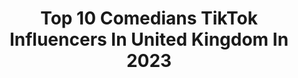 ---
title: Top 10 Comedians TikTok Influencers In United Kingdom In 2023
description: >-
  Find top comedians TikTok influencers in United Kingdom in 2023. Most popular hashtags: #fyp #foryou #comedy #ukcomedy.
platform: TikTok
hits: 80
text_top: Analyze the top-rated TikTok profiles on inBeat.
text_bottom: Our database holds 80 TikTok influencers like this in United Kingdom for you to contact.
profiles:
  - username: "thebenlangleyshow"
    fullname: >-
      TheBenLangleyShow
    bio: >-
      BGT Misheard Lyric Comedian. CBeebies Treasure Champs Hippodrome Circus Comic
    location: "United Kingdom"
    followers: 28700
    engagement: 2370
    commentsToLikes: 0.037122
    id: ckdhnyucp0s940j23aovz3h8h
    verified: false
    hashtags: "#bgt, #thebenlangleyshow, #fyp, #backforgood"
  - username: "amberdoigthorne"
    fullname: >-
      Amber Doig-Thorne
    bio: >-
      🎬Actor/Comedian🤪 Email: Amber@AmberDoigThorne.com 3 Million Combined Followers
    location: "United Kingdom"
    followers: 288600
    engagement: 762
    commentsToLikes: 0.038392
    id: ck8ndr8hfk9580j78qxu5m24u
    verified: true
    hashtags: "#acting, #london, #actress, #comedy"
  - username: "sofie.hagen"
    fullname: >-
      Sofie Hagen
    bio: >-
      I’m a comedian, I’m nonbinary (she/he/they) and I’m verified cuz I know your mom
    location: "United Kingdom"
    followers: 46900
    engagement: 1382
    commentsToLikes: 0.024919
    id: ck964h8ifyp3u0j787fr7h50j
    verified: true
    hashtags: "#reuoploadingmypopulartiktokswithcaptions, #sharpei, #dogsoftiktok, #dogtok"
  - username: "salmanmalikcomedy"
    fullname: >-
      Salman Malik Comedyn
    bio: >-
      London based Standup Comedian 🙂✌🇵🇰🇬🇧🇧🇭 Follow INSTA: SalmanMalikComedian
    location: "United Kingdom"
    followers: 13500
    engagement: 965
    commentsToLikes: 0.175750
    id: ckb9ppx61l2ag0j23m1lggi57
    verified: false
    hashtags: "#stitch, #uk, #duet, #salmanmalikcomedian"
  - username: "ediffied"
    fullname: >-
      ediffied
    bio: >-
      Happily married. Family Content creator Upcoming comedian Dm on IG for ads/promo
    location: "United Kingdom"
    followers: 802000
    engagement: 1070
    commentsToLikes: 0.024075
    id: ckb9cyjbozyal0j23n5zcfhno
    verified: false
    hashtags: "#braidedwig, #toilethack, #duet, #azspltd"
  - username: "olaffalafel"
    fullname: >-
      Olaf Falafel
    bio: >-
      Comedian, illustrator, CEO of idiot. Real name Derek Chickpeas.
    location: "United Kingdom"
    followers: 16500
    engagement: 1090
    commentsToLikes: 0.027963
    id: ck8qmy11vs74o0j78vclr0f8s
    verified: false
    hashtags: "#foryou, #foryoupage, #ukcomedy, #fyp"
  - username: "troatwreacts"
    fullname: >-
      TROATW Reacts
    bio: >-
      Comedian, Actor, Autistic And Bi 26/06/94 Youtuber, Entertainer Joined 12/03/20
    location: "United Kingdom"
    followers: 32400
    engagement: 1002
    commentsToLikes: 0.027263
    id: cka7wo4ab19s00i784j5j1pbw
    verified: false
    hashtags: "#nickelodeon, #southpark, #fyp, #nickelodeonuk"
  - username: "thekevindurham"
    fullname: >-
      TheKevinDurham
    bio: >-
      I'm a celebrity interviewer, comedian, writer, entrepreneur. kevindurham.com
    location: "United Kingdom"
    followers: 11900
    engagement: 520
    commentsToLikes: 0.049740
    id: ckb9gd59059og0j231krx1ue1
    verified: false
    hashtags: "#celebrityinterview, #tiktokcomedy, #funnysong, #ukcomedy"
  - username: "larrydeancomedy"
    fullname: >-
      Larry Dean
    bio: >-
      Glaswegian 🏴󠁧󠁢󠁳󠁣󠁴󠁿 Comedian 🤡 Vagina Dodger 🏳️‍🌈
    location: "United Kingdom"
    followers: 104800
    engagement: 1264
    commentsToLikes: 0.007013
    id: ck960lgy7iv3j0j78v5fduvl9
    verified: false
    hashtags: "#comedian, #tiktokglasgow, #funny, #panelshow"
  - username: "annabelkeaneee"
    fullname: >-
      Annabel :) 
    bio: >-
      i wanted to be a dancer, apparently I’m a comedian now
    location: "United Kingdom"
    followers: 2825
    engagement: 896
    commentsToLikes: 0.022118
    id: ck92tyhspjwha0j78zdtivjsb
    verified: false
    hashtags: "#monclerbubbleup, #fyp, #glowup, #foryoupage"
---